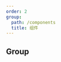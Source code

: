 ```yaml
---
order: 2
group:
  path: /components
  title: 组件
---
```

## Group
<API src="../src/Group/Group.tsx"></API>
